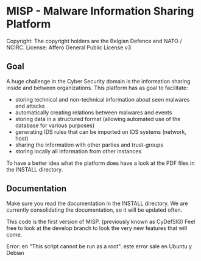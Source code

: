 MISP - Malware Information Sharing Platform
===========================================

Copyright: The copyright holders are the Belgian Defence and NATO / NCIRC.
License: Affero General Public License v3

Goal
----
A huge challenge in the Cyber Security domain is the information sharing inside and between organizations. 
This platform has as goal to facilitate:
* storing technical and non-technical information about seen malwares and attacks
* automatically creating relations between malwares and events
* storing data in a structured format (allowing automated use of the database for various purposes)
* generating IDS rules that can be imported on IDS systems (network, host)
* sharing the information with other parties and trust-groups
* storing locally all information from other instances

To have a better idea what the platform does have a look at the PDF files in the INSTALL directory.

Documentation
-------------
Make sure you read the documentation in the INSTALL directory.
We are currently consolidating the documentation, so it will be updated often.

This code is the first version of MISP. (previously known as CyDefSIG)
Feel free to look at the develop branch to look the very new features that will come.

Error: en "This script cannot be run as a root". este error sale en Ubuntu y Debian
